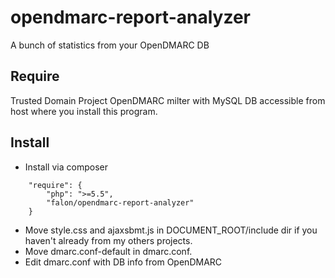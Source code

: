 # opendmarc-report-analyzer
A bunch of statistics from your OpenDMARC DB

## Require
Trusted Domain Project OpenDMARC milter with MySQL DB accessible from host where you install this program.
## Install
- Install via composer
```
    "require": {
        "php": ">=5.5",
        "falon/opendmarc-report-analyzer"
    }
```
- Move style.css and ajaxsbmt.js in DOCUMENT_ROOT/include dir if you haven't already from my others projects.
- Move dmarc.conf-default in dmarc.conf.
- Edit dmarc.conf with DB info from OpenDMARC

